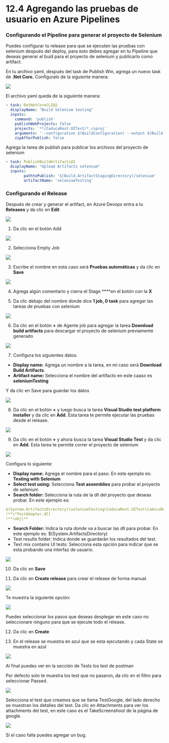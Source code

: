 # 12.4 Agregando las pruebas de usuario en Azure Pipelines

### Configurando el Pipeline para generar el proyecto de Selenium

Puedes configurar tu release para que se ejecuten las pruebas con selenium después del deploy, para esto debes agregar en tu Pipeline que deseas generar el buid para el proyecto de selenium y publicarlo como artifact.

En tu archivo yaml, después del task de Publish Win, agrega un nuevo task de .**Net Core.** Configuralo de la siguiente manera:

![](../.gitbook/assets/image%20%28163%29.png)

El archivo yaml queda de la siguiente manera:

```yaml
- task: DotNetCoreCLI@2
  displayName: "Build Selenium testing"
  inputs:
    command: 'publish'
    publishWebProjects: false
    projects: '**/CaducaRest.UITest/*.csproj' 
    arguments: '--configuration $(BuildConfiguration) --output $(Build.ArtifactStagingDirectory)/selenium --framework netcoreapp3.1'
    zipAfterPublish: false
```

Agrega la tarea de publish para publicar los archivos del proyecto de selenium

```yaml
- task: PublishBuildArtifacts@1
  displayName: "Upload Artifacts selenium"
  inputs:
        pathtoPublish: '$(Build.ArtifactStagingDirectory)/selenium' 
        artifactName: 'seleniumTesting' 
```

### Configurando el Release

Después de crear y generar el artifact, en Azure Devops entra a tu **Releases** y da clic en **Edit**

![](../.gitbook/assets/image%20%28142%29.png)

1. Da clic en el botón Add

![](../.gitbook/assets/image%20%28243%29.png)

2. Selecciona Empty Job

![](../.gitbook/assets/image%20%28138%29.png)

3. Escribe el nombre en esta caso será **Pruebas automáticas** y da clic en **Save**

![](../.gitbook/assets/image%20%28356%29.png)

4. Agrega algún comentario y cierra el Stage ****en el botón con la **X**

5. Da clic debajo del nombre donde dice **1 job, 0 task** para agregar las tareas de pruebas con selenium

![](../.gitbook/assets/image%20%2851%29.png)

6. Da clic en el botón **+** de Agente job para agregar la tarea **Download build artifacts** para descargar el proyecto de selenium previamente generado

![](../.gitbook/assets/image%20%28166%29.png)

7. Configura los siguientes datos:

* **Display name:** Agrega un nombre a la tarea, en mi caso será **Download Build Artifacts**.
* **Artifact name:** Selecciona el nombre del artifacto en este caaso es **seleniumTesting**

Y da clic en Save para guardar los datos

![](../.gitbook/assets/image%20%28182%29.png)

8. Da clic en el botón **+** y luego busca la tarea **Visual Studio test platform installer** y da clic en **Add.** Esta tarea te permite ejecutar las pruebas desde el release.

![](../.gitbook/assets/image%20%28237%29.png)

9. Da clic en el botón **+** y ahora busca la tarea **Visual Studio Test** y da clic en **Add**. Esta tarea te permite correr el proyecto de selenium

![](../.gitbook/assets/image%20%2864%29.png)

Configura lo siguiente:

* **Display name:** Agrega el nombre para el paso. En este ejemplo es: **Testing with Selenium**
* **Select test using:** Selecciona **Test assemblies** para probar el proyecto de selenium
* **Search folder:** Selecciona la ruta de la dll del proyecto que deseas probar. En este ejemplo es:

```yaml
$(System.ArtifactsDirectory)\seleniumTesting\CaducaRest.UITest\CaducaRest.UITest.dll
!**\*TestAdapter.dll
!**\obj\**
```

* **Search Folder:** Indica la ruta donde va a buscar las dll para probar. En este ejemplo es: $\(System.ArtifactsDirectory\)
* Test results folder: Indica donde se guardarán los resultados del test.
* Text mix contains UI tests: Selecciona esta opción para indicar que se esta probando una interfaz de usuario.

![](../.gitbook/assets/image%20%28499%29.png)

10. Da clic en **Save**

11. Da clic en **Create release** para crear el release de forma manual.

![](../.gitbook/assets/image%20%28501%29.png)

Te muestra la siguiente opción:

![](../.gitbook/assets/image%20%28497%29.png)

Puedes seleccionar los pasos que deseas desplegar en este caso no seleccionare ninguno para que se ejecute todo el release.

12. Da clic en **Create**

13. En el release se muestra en azul que se esta ejecutando y cada State se muestra en azul

![](../.gitbook/assets/image%20%28500%29.png)

Al final puedes ver en la sección de Tests los test de postman

Por defecto solo te muestra los test que no pasaron, da clic en el filtro para seleccionar Passed.

![](../.gitbook/assets/image%20%28495%29.png)

Selecciona el test que creamos que se llama TestGoogle, del lado derecho se muestran los detalles del test. Da clic en Attachments para ver los attachments del test, en este caso es el TakeScreenshoot de la página de google.

![](../.gitbook/assets/image%20%28492%29.png)

Si el caso falla puedes agregar un bug.




